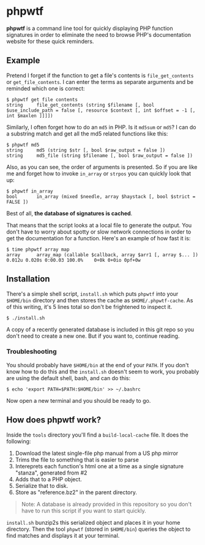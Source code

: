 # phpwtf

**phpwtf** is a command line tool for quickly displaying PHP function signatures in order to eliminate the need to browse PHP's documentation website for these quick reminders.

## Example

Pretend I forget if the function to get a file's contents is `file_get_contents` or `get_file_contents`.  I can enter the terms as separate arguments and be reminded which one is correct:

    $ phpwtf get file contents
    string     file_get_contents (string $filename [, bool $use_include_path = false [, resource $context [, int $offset = -1 [, int $maxlen ]]]])

Similarly, I often forget how to do an `md5` in PHP.  Is it `md5sum` or `md5`?  I can do a substring match and get all the md5 related functions like this:

    $ phpwtf md5
    string     md5 (string $str [, bool $raw_output = false ])
    string     md5_file (string $filename [, bool $raw_output = false ])

Also, as you can see, the order of arguments is presented.  So if you are like me and forget how to invoke `in_array` or `strpos` you can quickly look that up:

    $ phpwtf in_array
    bool       in_array (mixed $needle, array $haystack [, bool $strict = FALSE ])

Best of all, **the database of signatures is cached**.

That means that the script looks at a local file to generate the output.  You don't have to worry about spotty or slow network connections in order to get the documentation for a function.  Here's an example of how fast it is:

    $ time phpwtf array map
    array      array_map (callable $callback, array $arr1 [, array $... ])
    0.012u 0.020s 0:00.03 100.0%    0+0k 0+0io 0pf+0w

## Installation

There's a simple shell script, `install.sh` which puts `phpwtf` into your `$HOME/bin` directory and then stores the cache as `$HOME/.phpwtf-cache`.  As of this writing, it's 5 lines total so don't be frightened to inspect it.

    $ ./install.sh

A copy of a recently generated database is included in this git repo so you don't need to create a new one.  But if you want to, continue reading.

### Troubleshooting

You should probably have `$HOME/bin` at the end of your `PATH`.  If you don't know how to do this and the `install.sh` doesn't seem to work, you probably are using the default shell, bash, and can do this:

    $ echo 'export PATH=$PATH:$HOME/bin' >> ~/.bashrc

Now open a new terminal and you should be ready to go.

## How does phpwtf work?

Inside the `tools` directory you'll find a `build-local-cache` file.  It does the following:

  1. Download the latest single-file php manual from a US php mirror
  2. Trims the file to something that is easier to parse
  3. Intereprets each function's html one at a time as a single signature "stanza", generated from #2
  4. Adds that to a PHP object.
  5. Serialize that to disk.
  6. Store as "reference.bz2" in the parent directory.

> Note: A database is already provided in this repository so you don't have to run this script if you want to start quickly.  

`install.sh` bunzip2s this serialized object and places it in your home directory.  Then the tool `phpwtf` (stored in `$HOME/bin`) queries the object to find matches and displays it at your terminal.
